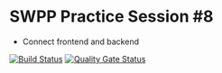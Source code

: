 # SWPP Practice Session #8
- Connect frontend and backend

[![Build Status](https://travis-ci.com/swpp22fall-practice-sessions/swpp-p8-integration-practice.svg?branch=main)](https://travis-ci.com/github/swpp22fall-practice-sessions/swpp-p8-integration-practice)
[![Quality Gate Status](https://sonarcloud.io/api/project_badges/measure?project=swpp22fall-practice-sessions_swpp-p8-integration-practice&metric=alert_status)](https://sonarcloud.io/dashboard?id=swpp22fall-practice-sessions_swpp-p8-integration-practice)
